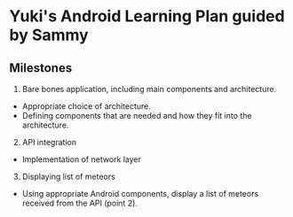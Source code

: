 # Yuki's Android Learning Plan guided by Sammy #
## Milestones
1. Bare bones application, including main components and architecture. 
* Appropriate choice of architecture.
* Defining components that are needed and how they fit into the architecture. 
2. API integration  
* Implementation of network layer 
3. Displaying list of meteors 
* Using appropriate Android components, display a list of meteors received from the API (point 2). 
